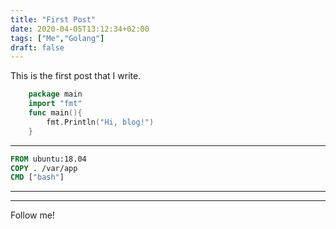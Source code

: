 ```yaml
---
title: "First Post"
date: 2020-04-05T13:12:34+02:00
tags: ["Me","Golang"]
draft: false
---
```


This is the first post that I write.

```go
    package main
    import "fmt"
    func main(){
        fmt.Println("Hi, blog!")
    }
```
---
```dockerfile
FROM ubuntu:18.04
COPY . /var/app
CMD ["bash"]
```
---
---
Follow me!